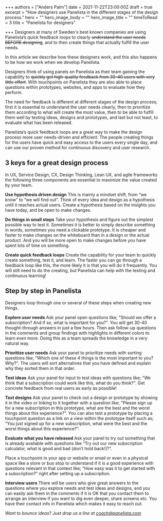 +++
authors = ["Anders Palm"]
date = 2021-11-22T23:00:00Z
draft = true
excerpt = "How designers use Panelista in the different stages of the design process."
hero = ""
hero_image_body = ""
hero_image_title = ""
timeToRead = 3
title = "Panelista for designers"

+++
Designers at many of Sweden's best known companies are using Panelista’s quick feedback loops to clearly ~~understand the user needs BEFORE designing~~, and to then create things that actually fulfill the user needs. 

In this article we describe how these designers work, and this also happens to be how we work when we develop Panelista.

Designers think of using panels on Panelista as their team gaining the capability to ~~quickly get high-quality feedback from 30-40 users with very little effort~~. With touchpoints on Panelista they are also able to place questions within prototypes, websites, and apps to evaluate how they perform. 

The need for feedback is different at different stages of the design process; first it is essential to understand the user needs clearly, then to prioritize them according to what will create the most value, then to be able to fulfill them well by testing ideas, designs and prototypes, and last but not least, to evaluate what has been released.

Panelista’s quick feedback loops are a great way to make the design process more user needs-driven and efficient. The people creating things for the users have quick and easy access to the users every single day, and can use our proven method for continuous discovery and user research.

## 3 keys for a great design process
In UX, Service Design, CX, Design Thinking, Lean UX, and agile frameworks the following three components are essential to maximize the value created by your team.

**Use hypothesis driven design**
This is mainly a mindset shift, from “we know” to “we will find out”. Think of every idea and design as a hypothesis until it reaches actual users. Create a hypothesis based on the insights you have today, and be open to make changes.

**Do things in small steps**
Take your hypothesis and figure out the simplest possible way to test it. Sometimes it is better to simply describe something in words, sometimes you need a clickable prototype. It is cheaper and faster to make changes on the whiteboard than in a design or the actual product. And you will be more open to make changes before you have spent lots of time on something.

**Create quick feedback loops**
Create the capability for your team to quickly create something, test it, and learn. The faster you can go through a feedback loop like this, the more likely it is that you will do it frequently. You will still need to do the creating, but Panelista can help with the testing and continuous learning!

## Step by step in Panelista
Designers loop through one or several of these steps when creating new things.

**Explore user needs**
Ask your panel open questions like; "Should we offer a subscription? And if so, what is important for you?". You will get 30-40 thought-through answers in just a few hours. Then ask follow-up questions in the comments and group findings with highlights in different colors to learn even more. Doing this as a team spreads the knowledge in a very natural way.

**Prioritize user needs**
Ask your panel to prioritize needs with sorting questions like; "Which one of these 4 things is the most important to you? Why?". The users will sort alternatives that you have defined and explain why they sorted them in that order. 

**Test ideas**
Ask your panel for input to test ideas with questions like; "We think that a subscription could work like this, what do you think?". Get concrete feedback from real users as early as possible!

**Test designs**
Ask your panel to check out a design or prototype by showing it in the video or linking to it together with a question like; "Please sign up for a new subscription in this prototype, what are the best and the worst things about this experience?". You can also test a prototype by placing a touchpoint question as a link on a view within the prototype itself such as; “You just signed up for a new subscription, what were the best and the worst things about this experience?”.

**Evaluate what you have released**
Ask your panel to try out something that is already available with questions like “Try out our new subscription calculator, what is good and bad (don’t hold back!)?”.

Place a touchpoint in your app or website or email or even in a physical space like a store or bus stop to understand if it is a good experience with questions relevant in that context like; “How easy was it to get started with a subscription?” right after setting up a subscription.

**Interview users**
There will be users who give great answers to the questions where you explore needs and test ideas and designs, and you can easily ask them in the comments if it is OK that you contact them to arrange an interview if you want to dig even deeper, share screens etc. You have their contact info in Panelista which makes it easy to reach out.


*Want to bounce ideas? Just drop us a line at coach@panelista.com*
